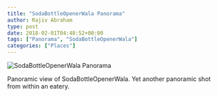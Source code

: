 ```yaml
---
title: "SodaBottleOpenerWala Panorama"
author: Rajiv Abraham
type: post
date: 2018-02-01T04:48:52+00:00
tags: ["Panorama", "SodaBottleOpenerWala"]
categories: ["Places"]
---
```


![SodaBottleOpenerWala Panorama](https://res.cloudinary.com/abraham/image/upload/v1526951769/SodaBottleOpenerWala_Panorama.jpg "SodaBottleOpenerWala Panorama")

Panoramic view of SodaBottleOpenerWala. Yet another panoramic shot from within an eatery.